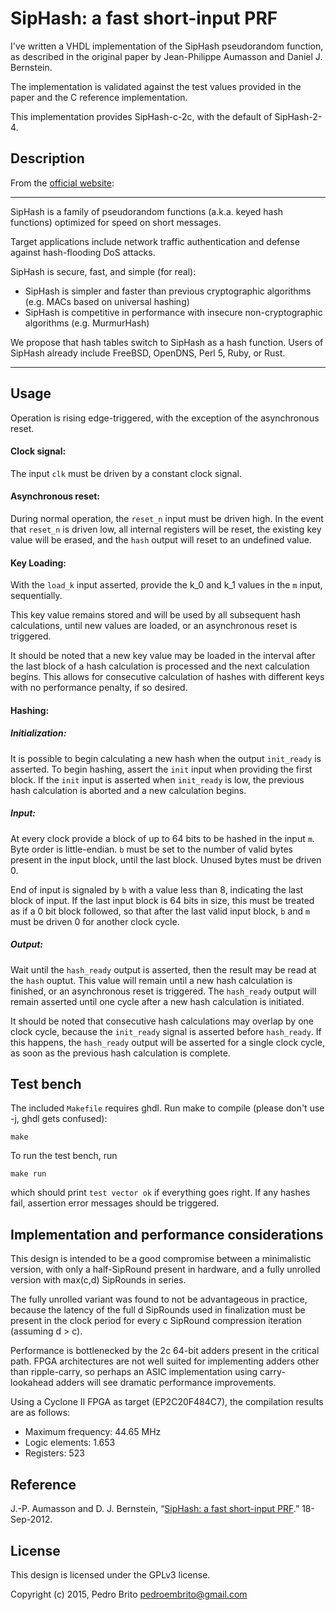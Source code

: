 # SipHash: a fast short-input PRF

I've written a VHDL implementation of the SipHash pseudorandom function, as
described in the original paper by Jean-Philippe Aumasson and Daniel
J. Bernstein.

The implementation is validated against the test values provided in the paper
and the C reference implementation.

This implementation provides SipHash-c-2c, with the default of SipHash-2-4.

## Description

From the [official website](https://131002.net/siphash/):

--------------------------------------------------------------------------------

SipHash is a family of pseudorandom functions (a.k.a. keyed hash functions)
optimized for speed on short messages.

Target applications include network traffic authentication and defense against
hash-flooding DoS attacks.

SipHash is secure, fast, and simple (for real):

* SipHash is simpler and faster than previous cryptographic algorithms (e.g.
  MACs based on universal hashing)
* SipHash is competitive in performance with insecure non-cryptographic
  algorithms (e.g. MurmurHash)

We propose that hash tables switch to SipHash as a hash function. Users of
SipHash already include FreeBSD, OpenDNS, Perl 5, Ruby, or Rust. 

--------------------------------------------------------------------------------

## Usage

Operation is rising edge-triggered, with the exception of the asynchronous
reset.

#### Clock signal:

The input `clk` must be driven by a constant clock signal.

#### Asynchronous reset:

During normal operation, the `reset_n` input must be driven high. In the event
that `reset_n` is driven low, all internal registers will be reset, the existing
key value will be erased, and the `hash` output will reset to an undefined
value.

#### Key Loading:

With the `load_k` input asserted, provide the k_0 and k_1 values in the `m`
input, sequentially.

This key value remains stored and will be used by all subsequent hash
calculations, until new values are loaded, or an asynchronous reset is
triggered.

It should be noted that a new key value may be loaded in the interval after the
last block of a hash calculation is processed and the next calculation
begins. This allows for consecutive calculation of hashes with different keys
with no performance penalty, if so desired.

#### Hashing:

##### Initialization:

It is possible to begin calculating a new hash when the output `init_ready` is
asserted. To begin hashing, assert the `init` input when providing the first
block. If the `init` input is asserted when `init_ready` is low, the previous
hash calculation is aborted and a new calculation begins.

##### Input:

At every clock provide a block of up to 64 bits to be hashed in the input
`m`. Byte order is little-endian. `b` must be set to the number of valid bytes
present in the input block, until the last block. Unused bytes must be driven 0.

End of input is signaled by `b` with a value less than 8, indicating the last
block of input. If the last input block is 64 bits in size, this must be treated
as if a 0 bit block followed, so that after the last valid input block, `b` and
`m` must be driven 0 for another clock cycle.

##### Output:

Wait until the `hash_ready` output is asserted, then the result may be read at
the `hash` ouptut. This value will remain until a new hash calculation is
finished, or an asynchronous reset is triggered. The `hash_ready` output will
remain asserted until one cycle after a new hash calculation is initiated.

It should be noted that consecutive hash calculations may overlap by one clock
cycle, because the `init_ready` signal is asserted before `hash_ready`.  If this
happens, the `hash_ready` output will be asserted for a single clock cycle, as
soon as the previous hash calculation is complete.

## Test bench

The included `Makefile` requires ghdl. Run make to compile (please don't use -j,
ghdl gets confused):

    make

To run the test bench, run

    make run

which should print `test vector ok` if everything goes right. If any hashes
fail, assertion error messages should be triggered.

## Implementation and performance considerations

This design is intended to be a good compromise between a minimalistic version,
with only a half-SipRound present in hardware, and a fully unrolled version with
max(c,d) SipRounds in series.

The fully unrolled variant was found to not be advantageous in practice, because
the latency of the full d SipRounds used in finalization must be present in the
clock period for every c SipRound compression iteration (assuming d > c).

Performance is bottlenecked by the 2c 64-bit adders present in the critical
path. FPGA architectures are not well suited for implementing adders other than
ripple-carry, so perhaps an ASIC implementation using carry-lookahead adders
will see dramatic performance improvements.

Using a Cyclone II FPGA as target (EP2C20F484C7), the compilation results are as
follows:

* Maximum frequency: 44.65 MHz
* Logic elements: 1.653
* Registers: 523

## Reference

J.-P. Aumasson and D. J. Bernstein,
“[SipHash: a fast short-input PRF](https://131002.net/siphash/siphash.pdf).”
18-Sep-2012.

## License

This design is licensed under the GPLv3 license.

Copyright (c) 2015, Pedro Brito <pedroembrito@gmail.com>
